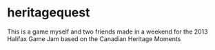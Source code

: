 heritagequest
=============
This is a game myself and two friends made in a weekend for the 2013 Halifax Game Jam based on the Canadian Heritage Moments
